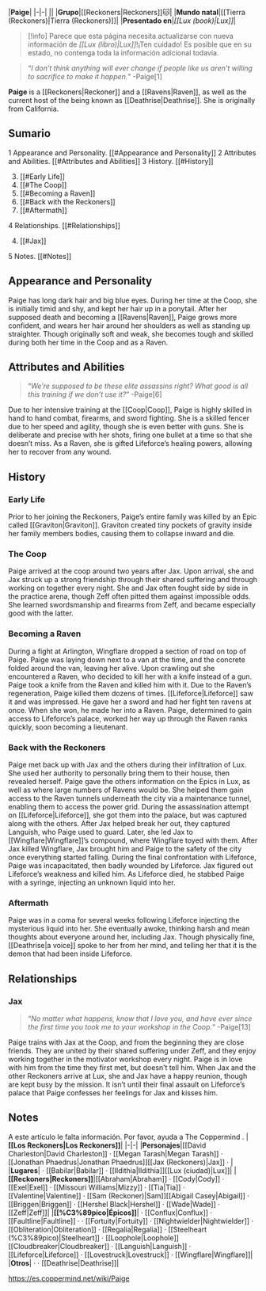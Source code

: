 |**Paige**|
|-|-|
||
|**Grupo**|[[Reckoners\|Reckoners]]🐱︎|
|**Mundo natal**|[[Tierra (Reckoners)\|Tierra (Reckoners)]]|
|**Presentado en**|*[[Lux (book)\|Lux]]*|

> [!info] Parece que esta página necesita actualizarse con nueva información de *[[Lux (libro)\|Lux]]*!¡Ten cuidado! Es posible que en su estado, no contenga toda la información adicional todavía.

>“*I don’t think anything will ever change if people like us aren’t willing to sacrifice to make it happen.*”
\-Paige[1]


**Paige** is a [[Reckoners\|Reckoner]] and a [[Ravens\|Raven]], as well as the current host of the being known as [[Deathrise\|Deathrise]]. She is originally from California.

## Sumario

1 Appearance and Personality. [[#Appearance and Personality]] 
2 Attributes and Abilities. [[#Attributes and Abilities]] 
3 History. [[#History]] 

3. [[#Early Life]] 
3. [[#The Coop]] 
3. [[#Becoming a Raven]] 
3. [[#Back with the Reckoners]] 
3. [[#Aftermath]] 


4 Relationships. [[#Relationships]] 

4. [[#Jax]] 


5 Notes. [[#Notes]] 


## Appearance and Personality
Paige has long dark hair and big blue eyes. During her time at the Coop, she is initially timid and shy, and kept her hair up in a ponytail. After her supposed death and becoming a [[Ravens\|Raven]], Paige grows more confident, and wears her hair around her shoulders as well as standing up straighter. Though originally soft and weak, she becomes tough and skilled during both her time in the Coop and as a Raven.

## Attributes and Abilities
>“*We’re supposed to be these elite assassins right? What good is all this training if we don’t use it?*”
\-Paige[6]


Due to her intensive training at the [[Coop\|Coop]], Paige is highly skilled in hand to hand combat, firearms, and sword fighting. She is a skilled fencer due to her speed and agility, though she is even better with guns. She is deliberate and precise with her shots, firing one bullet at a time so that she doesn’t miss. As a Raven, she is gifted Lifeforce’s healing powers, allowing her to recover from any wound.

## History
### Early Life
Prior to her joining the Reckoners, Paige’s entire family was killed by an Epic called [[Graviton\|Graviton]]. Graviton created tiny pockets of gravity inside her family members bodies, causing them to collapse inward and die.

### The Coop
Paige arrived at the coop around two years after Jax. Upon arrival, she and Jax struck up a strong friendship through their shared suffering and through working on  together every night. She and Jax often fought side by side in the practice arena, though Zeff often pitted them against impossible odds. She learned swordsmanship and firearms from Zeff, and became especially good with the latter.

### Becoming a Raven
During a fight at Arlington, Wingflare dropped a section of road on top of Paige. Paige was laying down next to a van at the time, and the concrete folded around the van, leaving her alive. Upon crawling out she encountered a Raven, who decided to kill her with a knife instead of a gun. Paige took a knife from the Raven and killed him with it. Due to the Raven’s regeneration, Paige killed them dozens of times. [[Lifeforce\|Lifeforce]] saw it and was impressed. He gave her a sword and had her fight ten ravens at once. When she won, he made her into a Raven. Paige, determined to gain access to Lifeforce’s palace, worked her way up through the Raven ranks quickly, soon becoming a lieutenant.

### Back with the Reckoners
Paige met back up with Jax and the others during their infiltration of Lux. She used her authority to personally bring them to their house, then revealed herself. Paige gave the others information on the Epics in Lux, as well as where large numbers of Ravens would be. She helped them gain access to the Raven tunnels underneath the city via a maintenance tunnel, enabling them to access the power grid. During the assassination attempt on [[Lifeforce\|Lifeforce]], she got them into the palace, but was captured along with the others. After Jax helped break her out, they captured Languish, who Paige used to guard. Later, she led Jax to [[Wingflare\|Wingflare]]’s compound, where Wingflare toyed with them. After Jax killed Wingflare, Jax brought him and Paige to the safety of the city once everything started falling. During the final confrontation with Lifeforce, Paige was incapacitated, then badly wounded by Lifeforce. Jax figured out Lifeforce’s weakness and killed him. As Lifeforce died, he stabbed Paige with a syringe, injecting an unknown liquid into her.

### Aftermath
Paige was in a coma for several weeks following Lifeforce injecting the mysterious liquid into her. She eventually awoke, thinking harsh and mean thoughts about everyone around her, including Jax. Though physically fine, [[Deathrise\|a voice]] spoke to her from her mind, and telling her that it is the demon that had been inside Lifeforce.

## Relationships
### Jax
>“*No matter what happens, know that I love you, and have ever since the first time you took me to your workshop in the Coop.*”
\-Paige[13]


Paige trains with Jax at the Coop, and from the beginning they are close friends. They are united by their shared suffering under Zeff, and they enjoy working together in the motivator workshop every night.  Paige is in love with him from the time they first met, but doesn’t tell him. When Jax and the other Reckoners arrive at Lux, she and Jax have a happy reunion, though are kept busy by the mission. It isn’t until their final assault on Lifeforce’s palace that Paige confesses her feelings for Jax and kisses him.

## Notes

A este artículo le falta información. Por favor, ayuda a The Coppermind .
|**[[Los Reckoners\|Los Reckoners]]**|
|-|-|
|**Personajes**|[[David Charleston\|David Charleston]] · [[Megan Tarash\|Megan Tarash]] · [[Jonathan Phaedrus\|Jonathan Phaedrus]][[Jax (Reckoners)\|Jax]] · |
|**Lugares**| · [[Babilar\|Babilar]] · [[Ildithia\|Ildithia]][[Lux (ciudad)\|Lux]]|
|**[[Reckoners\|Reckoners]]**|[[Abraham\|Abraham]] · [[Cody\|Cody]] · [[Exel\|Exel]] · [[Missouri Williams\|Mizzy]] · [[Tia\|Tia]] · [[Valentine\|Valentine]] · [[Sam (Reckoner)\|Sam]][[Abigail Casey\|Abigail]] · [[Briggen\|Briggen]] · [[Hershel Black\|Hershel]] · [[Wade\|Wade]] · [[Zeff\|Zeff]]|
|**[[%C3%89pico\|Épicos]]**| · [[Conflux\|Conflux]] · [[Faultline\|Faultline]] ·  · [[Fortuity\|Fortuity]] · [[Nightwielder\|Nightwielder]] · [[Obliteration\|Obliteration]] · [[Regalia\|Regalia]] · [[Steelheart (%C3%89pico)\|Steelheart]] · [[Loophole\|Loophole]][[Cloudbreaker\|Cloudbreaker]] · [[Languish\|Languish]] · [[Lifeforce\|Lifeforce]] · [[Lovestruck\|Lovestruck]] · [[Wingflare\|Wingflare]]|
|**Otros**| ·  · [[Deathrise\|Deathrise]]|



https://es.coppermind.net/wiki/Paige